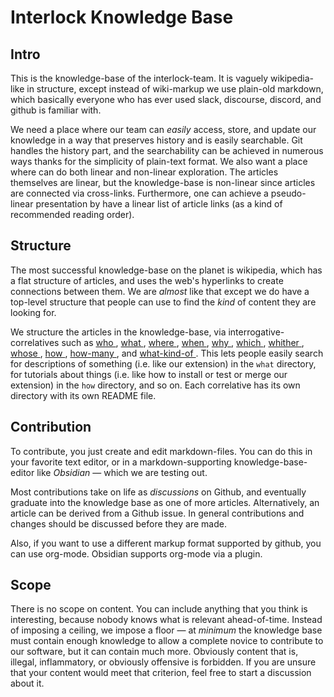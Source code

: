 # Interlock Knowledge Base
## Intro
This is the knowledge-base of the interlock-team. It is vaguely
wikipedia-like in structure, except instead of wiki-markup we use
plain-old markdown, which basically everyone who has ever used slack,
discourse, discord, and github is familiar with.

We need a place where our team can *easily* access, store, and update
our knowledge in a way that preserves history and is easily searchable.
Git handles the history part, and the searchability can be achieved in
numerous ways thanks for the simplicity of plain-text format. We also
want a place where can do both linear and non-linear exploration. The
articles themselves are linear, but the knowledge-base is non-linear
since articles are connected via cross-links. Furthermore, one can
achieve a pseudo-linear presentation by have a linear list of article
links (as a kind of recommended reading order).

## Structure
The most successful knowledge-base on the planet is wikipedia, which has
a flat structure of articles, and uses the web's hyperlinks to create
connections between them. We are *almost* like that except we do have a
top-level structure that people can use to find the *kind* of content
they are looking for.

We structure the articles in the knowledge-base, via
interrogative-correlatives such as [ who ]( who/README.md), [ what ](
what/README.md), [ where ]( where/README.md), [ when ]( when/README.md),
[ why ]( why/README.md), [ which ]( which/README.md), [ whither ](
whither/README.md), [ whose ]( whose/README.md), [ how ](
how/README.md), [ how-many ]( how-many/README.md), and [ what-kind-of ](
what-kind-of/README.md). This lets people easily search for descriptions
of something (i.e. like our extension) in the  ` what `  directory, for
tutorials about things (i.e. like how to install or test or merge our
extension) in the  ` how `  directory, and so on. Each correlative has
its own directory with its own README file.

## Contribution
To contribute, you just create and edit markdown-files. You can do this
in your favorite text editor, or in a markdown-supporting
knowledge-base-editor like *Obsidian* &mdash; which we are testing out.

Most contributions take on life as *discussions* on Github, and
eventually graduate into the knowledge base as one of more articles.
Alternatively, an article can be derived from a Github issue. In general
contributions and changes should be discussed before they are made.

Also, if you want to use a different markup format supported by github,
you can use org-mode. Obsidian supports org-mode via a plugin.

## Scope
There is no scope on content. You can include anything that you think is
interesting, because nobody knows what is relevant ahead-of-time.
Instead of imposing a ceiling, we impose a floor &mdash; at *minimum*
the knowledge base must contain enough knowledge to allow a complete
novice to contribute to our software, but it can contain much more.
Obviously content that is, illegal, inflammatory, or obviously offensive
is forbidden. If you are unsure that your content would meet that
criterion, feel free to start a discussion about it.

